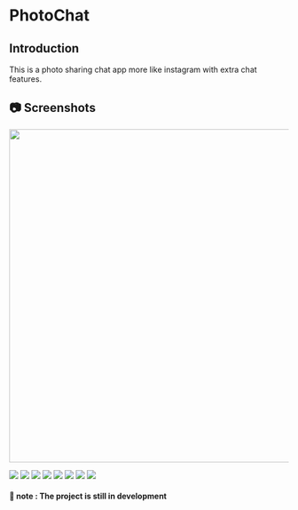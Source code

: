 # PhotoChat

## Introduction

This is a photo sharing chat app more like instagram with extra chat features.

## 📷 Screenshots
<img src="https://github.com/ThibaMahlezana/PhotoChat/blob/main/Screenshots/Screenshot_20220624-152445.png" width="600">

![](https://github.com/ThibaMahlezana/PhotoChat/blob/main/Screenshots/Screenshot_20220624-152445.png)
![](https://github.com/ThibaMahlezana/PhotoChat/blob/main/Screenshots/Screenshot_20220624-152501.png)
![](https://github.com/ThibaMahlezana/PhotoChat/blob/main/Screenshots/Screenshot_20220624-071722.png)
![](https://github.com/ThibaMahlezana/PhotoChat/blob/main/Screenshots/Screenshot_20220624-152215.png)
![](https://github.com/ThibaMahlezana/PhotoChat/blob/main/Screenshots/Screenshot_20220624-152241.png)
![](https://github.com/ThibaMahlezana/PhotoChat/blob/main/Screenshots/Screenshot_20220624-152251.png)
![](https://github.com/ThibaMahlezana/PhotoChat/blob/main/Screenshots/Screenshot_20220624-152404.png)
![](https://github.com/ThibaMahlezana/PhotoChat/blob/main/Screenshots/Screenshot_20220624-152424.png)
![]()

#### 📓 note : The project is still in development
